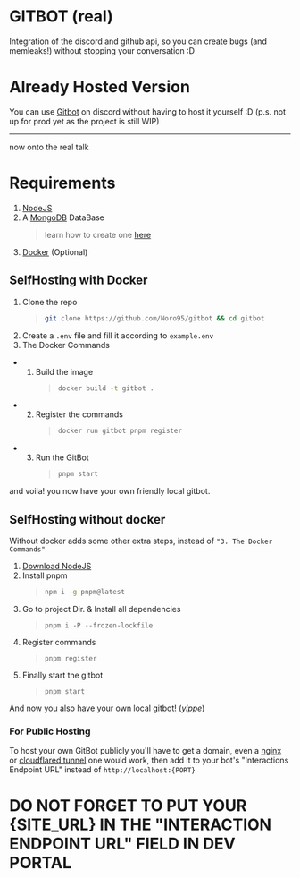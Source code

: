 # GITBOT (real)

Integration of the discord and github api, so you can create bugs (and memleaks!) without stopping your conversation :D

# Already Hosted Version

You can use [Gitbot](https://norowa.dev/gitbot/invite) on discord without having to host it yourself :D
(p.s. not up for prod yet as the project is still WIP)

---

now onto the real talk

# Requirements

1. [NodeJS](https://nodejs.org)
2. A [MongoDB](https://mongodb.com) DataBase
   > learn how to create one [here](https://www.mongodb.com/resources/products/fundamentals/create-database)
3. [Docker](https://docker.com) (Optional)

## SelfHosting with Docker

1. Clone the repo
   > ```sh
   > git clone https://github.com/Noro95/gitbot && cd gitbot
   > ```
2. Create a `.env` file and fill it according to `example.env`
3. The Docker Commands

- 1. Build the image
     > ```sh
     > docker build -t gitbot .
     > ```
- 2. Register the commands
     > ```sh
     > docker run gitbot pnpm register
     > ```
- 3. Run the GitBot
     > ```sh
     > pnpm start
     > ```

and voila! you now have your own friendly local gitbot.

## SelfHosting without docker

Without docker adds some other extra steps, instead of `"3. The Docker Commands"`

1. [Download NodeJS](https://nodejs,org/en/download)
2. Install pnpm
   > ```sh
   > npm i -g pnpm@latest
   > ```
3. Go to project Dir. & Install all dependencies
   > ```
   > pnpm i -P --frozen-lockfile
   > ```
4. Register commands
   > ```
   > pnpm register
   > ```
5. Finally start the gitbot
   > ```
   > pnpm start
   > ```

And now you also have your own local gitbot! (_yippe_)

### For Public Hosting

To host your own GitBot publicly you'll have to get a domain, even a [nginx](https://nginx.org) or [cloudflared tunnel](https://www.cloudflare.com/products/tunnel/) one would work, then add it to your bot's "Interactions Endpoint URL" instead of `http://localhost:{PORT}`

# DO NOT FORGET TO PUT YOUR {SITE_URL} IN THE "INTERACTION ENDPOINT URL" FIELD IN DEV PORTAL